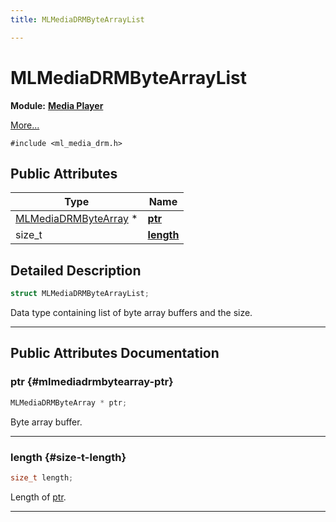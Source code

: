 ```yaml
---
title: MLMediaDRMByteArrayList

---
```


# MLMediaDRMByteArrayList

**Module:** **[Media Player](/versioned_docs/version-22-May-2023/api-ref/api/Modules/group___media_player/group___media_player.md)**



 [More...](#detailed-description)


`#include <ml_media_drm.h>`

## Public Attributes

| Type           | Name           |
| -------------- | -------------- |
| [MLMediaDRMByteArray](/versioned_docs/version-22-May-2023/api-ref/api/Modules/group___media_player/struct_m_l_media_d_r_m_byte_array.md) * | **[ptr](/versioned_docs/version-22-May-2023/api-ref/api/Modules/group___media_player/struct_m_l_media_d_r_m_byte_array_list.md#mlmediadrmbytearray-ptr)**  |
| size_t | **[length](/versioned_docs/version-22-May-2023/api-ref/api/Modules/group___media_player/struct_m_l_media_d_r_m_byte_array_list.md#size-t-length)**  |

## Detailed Description

```cpp
struct MLMediaDRMByteArrayList;
```


Data type containing list of byte array buffers and the size. 





-----------
## Public Attributes Documentation

### ptr {#mlmediadrmbytearray-ptr}

```cpp
MLMediaDRMByteArray * ptr;
```


Byte array buffer. 





-----------

### length {#size-t-length}

```cpp
size_t length;
```


Length of [ptr](/versioned_docs/version-22-May-2023/api-ref/api/Modules/group___media_player/struct_m_l_media_d_r_m_byte_array_list.md#mlmediadrmbytearray-ptr). 





-----------


